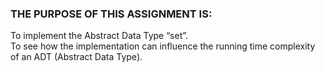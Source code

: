 ### THE PURPOSE OF THIS ASSIGNMENT IS:  
To implement the Abstract Data Type “set”.  
To see how the implementation can influence the running time complexity of an ADT (Abstract Data Type).  
